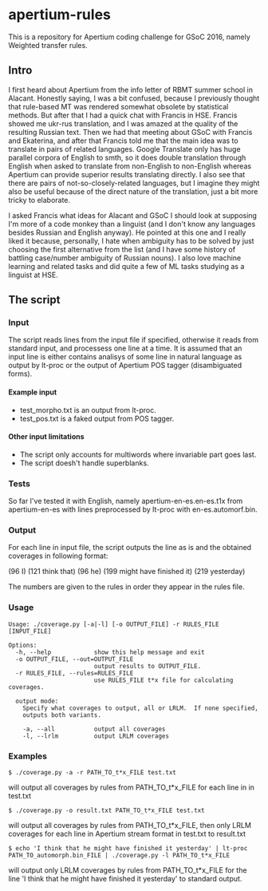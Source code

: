 # apertium-rules
This is a repository for Apertium coding challenge for GSoC 2016, namely Weighted transfer rules.

## Intro
I first heard about Apertium from the info letter of RBMT summer school in Alacant. Honestly saying, I was a bit confused, because I previously thought that rule-based MT was rendered somewhat obsolete by statistical methods. But after that I had a quick chat with Francis in HSE. Francis showed me ukr-rus translation, and I was amazed at the quality of the resulting Russian text. Then we had that meeting about GSoC with Francis and Ekaterina, and after that Francis told me that the main idea was to translate in pairs of related languages. Google Translate only has huge parallel corpora of English to smth, so it does double translation through English when asked to translate from non-English to non-English whereas Apertium can provide superior results translating directly. I also see that there are pairs of not-so-closely-related languages, but I imagine they might also be useful because of the direct nature of the translation, just a bit more tricky to elaborate.

I asked Francis what ideas for Alacant and GSoC I should look at supposing I'm more of a code monkey than a linguist (and I don't know any languages besides Russian and English anyway). He pointed at this one and I really liked it because, personally, I hate when ambiguity has to be solved by just choosing the first alternative from the list (and I have some history of battling case/number ambiguity of Russian nouns). I also love machine learning and related tasks and did quite a few of ML tasks studying as a linguist at HSE.

## The script
### Input
The script reads lines from the input file if specified, otherwise it reads from standard input, and processess one line at a time. It is assumed that an input line is either contains analisys of some line in natural language as output by lt-proc or the output of Apertium POS tagger (disambiguated forms).

#### Example input
* test_morpho.txt is an output from lt-proc.
* test_pos.txt is a faked output from POS tagger.

#### Other input limitations
* The script only accounts for multiwords where invariable part goes last.
* The script doesh't handle superblanks.

### Tests
So far I've tested it with English, namely apertium-en-es.en-es.t1x from apertium-en-es with lines preprocessed by lt-proc with en-es.automorf.bin.

### Output
For each line in input file, the script outputs the line as is and the obtained coverages in following format:

(96 I) (121 think that) (96 he) (199 might have finished it) (219 yesterday)

The numbers are given to the rules in order they appear in the rules file.

### Usage
```
Usage: ./coverage.py [-a|-l] [-o OUTPUT_FILE] -r RULES_FILE [INPUT_FILE]

Options:
  -h, --help            show this help message and exit
  -o OUTPUT_FILE, --out=OUTPUT_FILE
                        output results to OUTPUT_FILE.
  -r RULES_FILE, --rules=RULES_FILE
                        use RULES_FILE t*x file for calculating coverages.

  output mode:
    Specify what coverages to output, all or LRLM.  If none specified,
    outputs both variants.

    -a, --all           output all coverages
    -l, --lrlm          output LRLM coverages
```

### Examples
    $ ./coverage.py -a -r PATH_TO_t*x_FILE test.txt

will output all coverages by rules from PATH_TO_t*x_FILE for each line in in test.txt

    $ ./coverage.py -o result.txt PATH_TO_t*x_FILE test.txt

will output all coverages by rules from PATH_TO_t*x_FILE, then only LRLM coverages for each line in Apertium stream format in test.txt to result.txt

    $ echo 'I think that he might have finished it yesterday' | lt-proc PATH_TO_automorph.bin_FILE | ./coverage.py -l PATH_TO_t*x_FILE

will output only LRLM coverages by rules from PATH_TO_t*x_FILE for the line 'I think that he might have finished it yesterday' to standard output.
